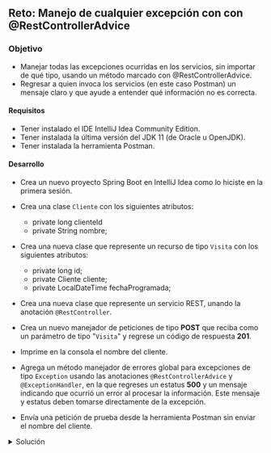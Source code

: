 ## Reto: Manejo de cualquier excepción con con @RestControllerAdvice

### Objetivo
- Manejar todas las excepciones ocurridas en los servicios, sin importar de qué tipo, usando un método marcado con @RestControllerAdvice.
- Regresar a quien invoca los servicios (en este caso Postman) un mensaje claro y que ayude a entender qué información no es correcta.

#### Requisitos
- Tener instalado el IDE IntelliJ Idea Community Edition.
- Tener instalada la última versión del JDK 11 (de Oracle u OpenJDK).
- Tener instalada la herramienta Postman.

#### Desarrollo
- Crea un nuevo proyecto Spring Boot en IntelliJ Idea como lo hiciste en la primera sesión.

- Crea una clase `Cliente` con los siguientes atributos:
    - private long clienteId
    - private String nombre;

- Crea una nueva clase que represente un recurso de tipo `Visita` con los siguientes atributos: 
    - private long id;
    - private Cliente cliente;
    - private LocalDateTime fechaProgramada;
    
- Crea una nueva clase que represente un servicio REST, unando la anotación `@RestController`.
- Crea un nuevo manejador de peticiones de tipo **POST** que reciba como un parámetro de tipo "`Visita`" y regrese un código de respuesta **201**.
- Imprime en la consola el nombre del cliente.
- Agrega un método manejador de errores global para excepciones de tipo `Exception` usando las anotaciones `@RestControllerAdvice` y `@ExceptionHandler`, en la que regreses un estatus **500** y un mensaje indicando que ocurrió un error al procesar la información. Este mensaje y estatus deben tomarse directamente de la excepción.
- Envía una petición de prueba desde la herramienta Postman sin enviar el nombre del cliente.


<details>
	<summary>Solución</summary>
1. Crea un proyecto Maven usando Spring Initializr desde el IDE IntelliJ Idea.

2. En la ventana que se abre selecciona las siguientes opciones:
- Grupo, artefacto y nombre del proyecto. 
- Tipo de proyecto: **Maven Project**. 
- Lenguaje: **Java**. 
- Forma de empaquetar la aplicación: **jar**. 
- **Versión de Java: 11**.

3. En la siguiente ventana elige Spring Web como dependencia del proyecto:

4. Dale un nombre y una ubicación al proyecto y presiona el botón Finish.

En el proyecto que se acaba de crear debes tener el siguiente paquete: `org.bedu.java.backend.sesion3.reto2`. Dentro crea dos subpaquetes: `model` y `controllers`.

5. En el paquete `model` crea una nueva clase llamada `Cliente` con los siguientes atributos:
```java
private long clienteId;
private String nombre;
```

No olvides colocar los *setter*s y *getter*s de los atributos anteriores.

6. Dentro del paquete `model` crea una nueva clase llamada "`Visita`" con los siguientes atributos:

```java
private long id;
private Cliente cliente;
private LocalDateTime fechaProgramada;
```

Agrega también los *getter*s y *setter*s de cada atributo.

7. En el paquete `controllers` agrega una clase llamada `VisitaController` y decórala con la anotación `@RestController`, de la siguiente forma:

```java
@RestController
public class VisitaController {
}
```

8. Agrega un nuevo manejador de peticiones tipo `POST` el cual reciba como parámetro un objeto de tipo `Visita` y regrese un objeto de tipo `ResponseEntity`, de la siguiente forma:

```
@PostMapping("/visita")
public ResponseEntity<Void> creaVisita(@RequestBody Visita visita){
  return ResponseEntity.created(URI.create("1")).build();
}
```

9. Imprime el nombre del cliente:

```java
    @PostMapping("/visita")
    public ResponseEntity<Void> creaVisita(@RequestBody Visita visita){
        System.out.println("El cliente es " + visita.getCliente().getNombre());
        
        return ResponseEntity.created(URI.create("1")).build();
    }
```


10. Agrega una nueva clase `RespuestaError` con los siguientes atributos (no olvides agregar sus métodos *setter*s y *getter*s):
```java
    private final LocalDateTime timestamp = LocalDateTime.now();
    private int estatus;
    private String error;
    private String mensaje;
    private String ruta;

    public static RespuestaErrorBuilder builder() {
        return new RespuestaErrorBuilder();
    }
```

11. Agrega una nueva clase `RespuestaErrorBuilder` con el siguiente contenido:

```java
public class RespuestaErrorBuilder {
    private int estatus;
    private String error;
    private String mensaje;
    private String ruta;

    public RespuestaErrorBuilder estatus(int estatus) {
        this.estatus = estatus;
        return this;
    }

    public RespuestaErrorBuilder status(HttpStatus estatus) {
        this.estatus = estatus.value();

        if (estatus.isError()) {
            this.error = estatus.getReasonPhrase();
        }

        return this;
    }

    public RespuestaErrorBuilder error(String error) {
        this.error = error;
        return this;
    }

    public RespuestaErrorBuilder message(String mensaje) {
        this.mensaje = mensaje;
        return this;
    }

    public RespuestaErrorBuilder ruta(String ruta) {
        this.ruta = ruta;
        return this;
    }

    public RespuestaError build() {
        RespuestaError respuesta = new RespuestaError();
        respuesta.setEstatus(estatus);
        respuesta.setError(error);
        respuesta.setMensaje(mensaje);
        respuesta.setRuta(ruta);
        return respuesta;
    }

    public ResponseEntity<RespuestaError> entidad() {
        return ResponseEntity.status(estatus).headers(HttpHeaders.EMPTY).body(build());
    }
}
```

12. Crea una nueva clase `ManejadorGlobalExcepciones` y decórala con la anotación `@RestControllerAdvice`:
```java
@RestControllerAdvice
public class ManejadorGlobalExcepciones {

}
```

13. Agrega un método y decóralo con la anotación `@ExceptionHandler(Exception.class)` El método recibirá como parámetro la `Exception` que originó el problema:

```java
    @ExceptionHandler(Exception.class)
    public ResponseEntity<?> manejaException(Exception ex, WebRequest request) {
        return RespuestaError.builder()
                .status(HttpStatus.INTERNAL_SERVER_ERROR)
                .message("Server encountered an error")
                .ruta(request.getDescription(false).substring(4))
                .entidad();
    }
```

14. Desde Postman envía una petición JSON con la siguiente información:

```json
{
    "fechaProgramada": "2020-12-11T09:00:00"
}
```

En la consola de respuestas Postman debes obtener un error con estátus **500** y el resto de atributos que agregamos a la clase: 

![imagen](img/img_01.png)

</details>

